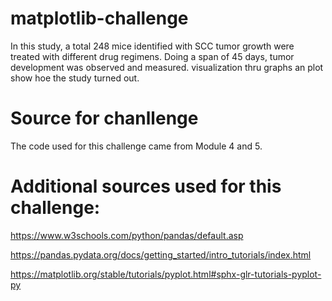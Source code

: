 # matplotlib-challenge
 
In this study, a total 248 mice identified with SCC tumor growth were treated with different drug regimens. Doing a span of 45 days, tumor development was observed and measured. visualization thru graphs an plot show hoe the study turned out. 

# Source for chanllenge
The code used for this challenge came from Module 4 and 5.

# Additional sources used for this challenge:

https://www.w3schools.com/python/pandas/default.asp

https://pandas.pydata.org/docs/getting_started/intro_tutorials/index.html

https://matplotlib.org/stable/tutorials/pyplot.html#sphx-glr-tutorials-pyplot-py

 
